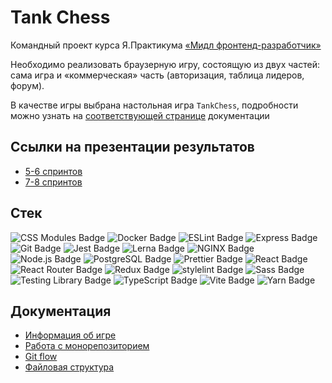 # Tank Chess

Командный проект курса Я.Практикума [ «Мидл фронтенд-разработчик»](https://practicum.yandex.ru/middle-frontend/)

Необходимо реализовать браузерную игру, состоящую из двух частей: сама игра и «коммерческая» часть (авторизация, таблица лидеров, форум).

В качестве игры выбрана настольная игра `TankChess`, подробности можно узнать на [соответствующей странице](./docs/game) документации

## Ссылки на презентации результатов
- [5-6 спринтов](https://youtu.be/jKmsM8t_ozk)
- [7-8 спринтов](https://youtu.be/8KBCqVeXnao)

## Стек


![CSS Modules Badge](https://img.shields.io/badge/CSS%20Modules-000?logo=cssmodules&logoColor=fff&style=plastic) ![Docker Badge](https://img.shields.io/badge/Docker-2496ED?logo=docker&logoColor=fff&style=plastic) ![ESLint Badge](https://img.shields.io/badge/ESLint-4B32C3?logo=eslint&logoColor=fff&style=plastic) ![Express Badge](https://img.shields.io/badge/Express-000?logo=express&logoColor=fff&style=plastic) ![Git Badge](https://img.shields.io/badge/Git-F05032?logo=git&logoColor=fff&style=plastic) ![Jest Badge](https://img.shields.io/badge/Jest-C21325?logo=jest&logoColor=fff&style=plastic) ![Lerna Badge](https://img.shields.io/badge/Lerna-9333EA?logo=lerna&logoColor=fff&style=plastic) ![NGINX Badge](https://img.shields.io/badge/NGINX-009639?logo=nginx&logoColor=fff&style=plastic) ![Node.js Badge](https://img.shields.io/badge/Node.js-393?logo=nodedotjs&logoColor=fff&style=plastic) ![PostgreSQL Badge](https://img.shields.io/badge/PostgreSQL-4169E1?logo=postgresql&logoColor=fff&style=plastic) ![Prettier Badge](https://img.shields.io/badge/Prettier-F7B93E?logo=prettier&logoColor=fff&style=plastic) ![React Badge](https://img.shields.io/badge/React-61DAFB?logo=react&logoColor=000&style=plastic) ![React Router Badge](https://img.shields.io/badge/React%20Router-CA4245?logo=reactrouter&logoColor=fff&style=plastic) ![Redux Badge](https://img.shields.io/badge/Redux-764ABC?logo=redux&logoColor=fff&style=plastic) ![stylelint Badge](https://img.shields.io/badge/stylelint-263238?logo=stylelint&logoColor=fff&style=plastic) ![Sass Badge](https://img.shields.io/badge/Sass-C69?logo=sass&logoColor=fff&style=plastic) ![Testing Library Badge](https://img.shields.io/badge/Testing%20Library-E33332?logo=testinglibrary&logoColor=fff&style=plastic) ![TypeScript Badge](https://img.shields.io/badge/TypeScript-3178C6?logo=typescript&logoColor=fff&style=plastic) ![Vite Badge](https://img.shields.io/badge/Vite-646CFF?logo=vite&logoColor=fff&style=plastic) ![Yarn Badge](https://img.shields.io/badge/Yarn-2C8EBB?logo=yarn&logoColor=fff&style=plastic)

## Документация

- [Информация об игре](./docs/game.md)
- [Работа с монорепозиторием](./docs/get_started.md)
- [Git flow](./docs/gitflow.md)
- [Файловая структура](./docs/file_structure.md)
